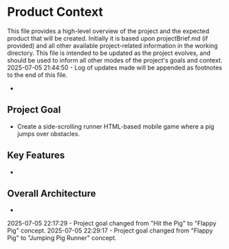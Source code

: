 # Product Context

This file provides a high-level overview of the project and the expected product that will be created. Initially it is based upon projectBrief.md (if provided) and all other available project-related information in the working directory. This file is intended to be updated as the project evolves, and should be used to inform all other modes of the project's goals and context.
2025-07-05 21:44:50 - Log of updates made will be appended as footnotes to the end of this file.

*

## Project Goal

* Create a side-scrolling runner HTML-based mobile game where a pig jumps over obstacles.

## Key Features

*   

## Overall Architecture

*
2025-07-05 22:17:29 - Project goal changed from "Hit the Pig" to "Flappy Pig" concept.
2025-07-05 22:29:17 - Project goal changed from "Flappy Pig" to "Jumping Pig Runner" concept.